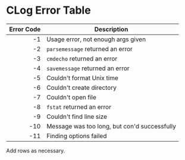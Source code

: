 <!--
License and Contact Info

CLog, a logging tool written in C
Copyright (C) 2017 James Vaughan

This program is free software: you can redistribute it and/or modify
it under the terms of the GNU General Public License as published by
the Free Software Foundation, either version 3 of the License, or
any later version.

This program is distributed in the hope that it will be useful,
but WITHOUT ANY WARRANTY; without even the implied warranty of
MERCHANTABILITY or FITNESS FOR A PARTICULAR PURPOSE.  See the
GNU General Public License for more details.

You should have received a copy of the GNU General Public License
along with this program.  If not, see <http://www.gnu.org/licenses/>.

You can contact me at dev.jamesvaughan@gmail.com with any questions
-->

# CLog Error Table

| Error Code | Description                                                     |
|-----------:|-----------------------------------------------------------------|
|         -1 | Usage error, not enough args given                              |
|         -2 | `parsemessage` returned an error                                |
|         -3 | `cmdecho` returned an error                                     |
|         -4 | `savemessage` returned an error                                 |
|         -5 | Couldn't format Unix time                                       |
|         -6 | Couldn't create directory                                       |
|         -7 | Couldn't open file                                              |
|         -8 | `fstat` returned an error                                       |
|         -9 | Couldn't find line size                                         |
|        -10 | Message was too long, but con'd successfully                    |
|        -11 | Finding options failed                                          |
<!----------------------------------------------------------------------------->

Add rows as necessary.
